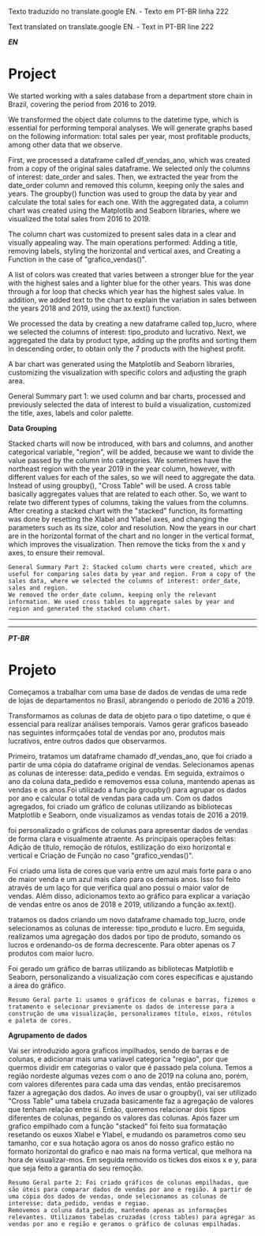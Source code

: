 Texto traduzido no translate.google EN. - Texto em PT-BR linha 222

Text translated on translate.google EN. - Text in PT-BR line 222



***EN***


# Project

We started working with a sales database from a department store chain in Brazil, covering the period from 2016 to 2019.

We transformed the object date columns to the datetime type, which is essential for performing temporal analyses. We will generate graphs based on the following information: total sales per year, most profitable products, among other data that we observe.

First, we processed a dataframe called df_vendas_ano, which was created from a copy of the original sales dataframe. We selected only the columns of interest: date_order and sales. Then, we extracted the year from the date_order column and removed this column, keeping only the sales and years. The groupby() function was used to group the data by year and calculate the total sales for each one. With the aggregated data, a column chart was created using the Matplotlib and Seaborn libraries, where we visualized the total sales from 2016 to 2019.

The column chart was customized to present sales data in a clear and visually appealing way. The main operations performed: Adding a title, removing labels, styling the horizontal and vertical axes, and Creating a Function in the case of "grafico_vendas()".

A list of colors was created that varies between a stronger blue for the year with the highest sales and a lighter blue for the other years. This was done through a for loop that checks which year has the highest sales value. In addition, we added text to the chart to explain the variation in sales between the years 2018 and 2019, using the ax.text() function.

We processed the data by creating a new dataframe called top_lucro, where we selected the columns of interest: tipo_produto and lucrativo. Next, we aggregated the data by product type, adding up the profits and sorting them in descending order, to obtain only the 7 products with the highest profit.

A bar chart was generated using the Matplotlib and Seaborn libraries, customizing the visualization with specific colors and adjusting the graph area.

General Summary part 1: we used column and bar charts, processed and previously selected the data of interest to build a visualization, customized the title, axes, labels and color palette.


**Data Grouping**

Stacked charts will now be introduced, with bars and columns, and another categorical variable, "region", will be added, because we want to divide the value passed by the column into categories. We sometimes have the northeast region with the year 2019 in the year column, however, with different values ​​for each of the sales, so we will need to aggregate the data. Instead of using groupby(), "Cross Table" will be used. A cross table basically aggregates values ​​that are related to each other. So, we want to relate two different types of columns, taking the values ​​from the columns.
After creating a stacked chart with the "stacked" function, its formatting was done by resetting the Xlabel and Ylabel axes, and changing the parameters such as its size, color and resolution. Now the years in our chart are in the horizontal format of the chart and no longer in the vertical format, which improves the visualization. Then remove the ticks from the x and y axes, to ensure their removal.

    General Summary Part 2: Stacked column charts were created, which are useful for comparing sales data by year and region. From a copy of the sales data, where we selected the columns of interest: order_date, sales and region.
    We removed the order_date column, keeping only the relevant information. We used cross tables to aggregate sales by year and region and generated the stacked column chart.





---
---
***PT-BR***

# Projeto

Começamos a trabalhar com uma base de dados de vendas de uma rede de lojas de departamentos no Brasil, abrangendo o período de 2016 a 2019.


Transformamos as colunas de data de objeto para o tipo datetime, o que é essencial para realizar análises temporais. Vamos gerar graficos baseado nas seguintes informçaões total de vendas por ano, produtos mais lucrativos, entre outros dados que observarmos.

Primeiro, tratamos um dataframe chamado df_vendas_ano, que foi criado a partir de uma cópia do dataframe original de vendas. Selecionamos apenas as colunas de interesse: data_pedido e vendas. Em seguida, extraímos o ano da coluna data_pedido e removemos essa coluna, mantendo apenas as vendas e os anos.Foi utilizado a função groupby() para agrupar os dados por ano e calcular o total de vendas para cada um. Com os dados agregados, foi criado um gráfico de colunas utilizando as bibliotecas Matplotlib e Seaborn, onde visualizamos as vendas totais de 2016 a 2019.

 foi personalizado o gráficos de colunas para apresentar dados de vendas de forma clara e visualmente atraente. As principais operações feitas: Adição de título, remoção de rótulos, estilização do eixo horizontal e vertical e Criação de Função no caso "grafico_vendas()".

 Foi criado uma lista de cores que varia entre um azul mais forte para o ano de maior venda e um azul mais claro para os demais anos. Isso foi feito através de um laço for que verifica qual ano possui o maior valor de vendas. Além disso, adicionamos texto ao gráfico para explicar a variação de vendas entre os anos de 2018 e 2019, utilizando a função ax.text().

tratamos os dados criando um novo dataframe chamado top_lucro, onde selecionamos as colunas de interesse: tipo_produto e lucro. Em seguida, realizamos uma agregação dos dados por tipo de produto, somando os lucros e ordenando-os de forma decrescente. Para obter apenas os 7 produtos com maior lucro.

Foi gerado um gráfico de barras utilizando as bibliotecas Matplotlib e Seaborn, personalizando a visualização com cores específicas e ajustando a área do gráfico.


    Resumo Geral parte 1: usamos o gráficos de colunas e barras, fizemos o tratamento e selecionar previamente os dados de interesse para a construção de uma visualização, personalizamos título, eixos, rótulos e paleta de cores.


**Agrupamento de dados**

Vai ser introduzido agora graficos impilhados, sendo de barras e de colunas, e adicionar mais uma variavel categorica "regiao", por que quermos dividir em categorias o valor que é passado pela coluna. Temos a região nordeste algumas vezes com o ano de 2019 na coluna ano, porém, com valores diferentes para cada uma das vendas, então precisaremos fazer a agregação dos dados. Ao inves de usar o groupby(), vai ser utilizado "Cross Table" uma tabela cruzada basicamente faz a agregação de valores que tenham relação entre si. Então, queremos relacionar dois tipos diferentes de colunas, pegando os valores das colunas.
Após fazer um grafico empilhado com a função "stacked" foi feito sua formatação resetando os euxos Xlabel e Ylabel, e mudando os parametros como seu tamanho, cor e sua hotação agora os anos do nosso grafico estão no formato horizontal do grafico e nao mais na forma vertical, que melhora na hora de visualizar-mos. Em seguida removido os tickes dos eixos x e y, para que seja feito a garantia do seu remoção.

    Resumo Geral parte 2: Foi criado gráficos de colunas empilhadas, que são úteis para comparar dados de vendas por ano e região. A partir de uma cópia dos dados de vendas, onde selecionamos as colunas de interesse: data_pedido, vendas e regiao.
    Removemos a coluna data_pedido, mantendo apenas as informações relevantes. Utilizamos tabelas cruzadas (cross tables) para agregar as vendas por ano e região e geramos o gráfico de colunas empilhadas.


